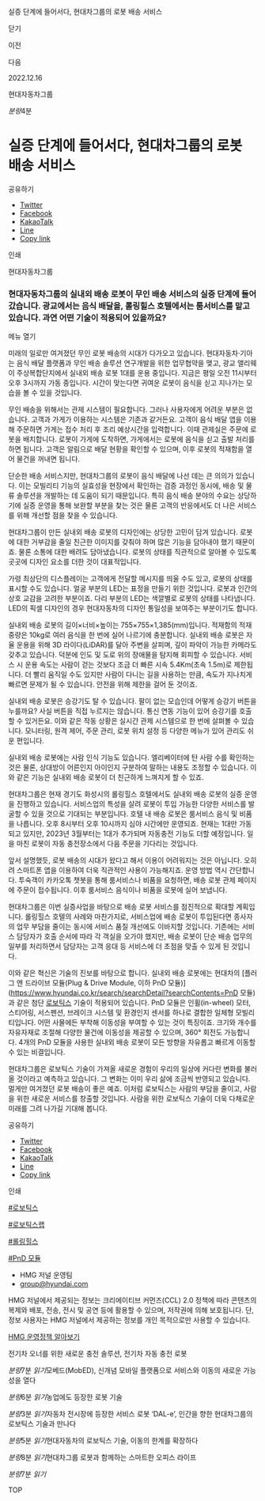 실증 단계에 들어서다, 현대차그룹의 로봇 배송 서비스






닫기

이전

다음

2022.12.16

현대자동차그룹


*분량*4분

# 실증 단계에 들어서다, 현대차그룹의 로봇 배송 서비스

공유하기

* [Twitter](# "새창으로 열림")
* [Facebook](# "새창으로 열림")
* [KakaoTalk](# "새창으로 열림")
* [Line](# "새창으로 열림")
* [Copy link](#)

인쇄

현대자동차그룹



### 현대자동차그룹의 실내외 배송 로봇이 무인 배송 서비스의 실증 단계에 들어갔습니다. 광교에서는 음식 배달을, 롤링힐스 호텔에서는 룸서비스를 맡고 있습니다. 과연 어떤 기술이 적용되어 있을까요?

메뉴 열기



미래의 일로만 여겨졌던 무인 로봇 배송의 시대가 다가오고 있습니다. 현대자동차·기아는 음식 배달 플랫폼과 무인 배송 솔루션 연구개발을 위한 업무협약을 맺고, 광교 앨리웨이 주상복합단지에서 실내외 배송 로봇 1대를 운용 중입니다. 지금은 평일 오전 11시부터 오후 3시까지 가동 중입니다. 시간이 맞는다면 귀여운 로봇이 음식을 싣고 지나가는 모습을 볼 수 있을 것입니다.

무인 배송을 위해서는 관제 시스템이 필요합니다. 그러나 사용자에게 어려운 부분은 없습니다. 고객과 가게가 이용하는 시스템은 기존과 같거든요. 고객이 음식 배달 앱을 이용해 주문하면 가게는 접수 처리 후 조리 예상시간을 입력합니다. 이때 관제실은 주문에 로봇을 배치합니다. 로봇이 가게에 도착하면, 가게에서는 로봇에 음식을 싣고 출발 처리를 하면 됩니다. 고객은 알림으로 배달 현황을 확인할 수 있으며, 이후 로봇의 적재함을 열어 물건을 꺼내면 됩니다.

단순한 배송 서비스지만, 현대차그룹의 로봇이 음식 배달에 나선 데는 큰 의의가 있습니다. 이는 모빌리티 기능의 실효성을 현장에서 확인하는 검증 과정인 동시에, 배송 및 물류 솔루션을 개발하는 데 도움이 되기 때문입니다. 특히 음식 배송 분야의 수요는 상당하기에 실증 운영을 통해 보완할 부분을 찾는 것은 물론 고객의 반응에서도 더 나은 서비스를 위해 개선할 점을 찾을 수 있습니다.

현대차그룹이 만든 실내외 배송 로봇의 디자인에는 상당한 고민이 담겨 있습니다. 로봇에 대한 거부감을 줄일 친근한 이미지를 갖춰야 하며 많은 기능을 담아내야 했기 때문이죠. 물론 소통에 대한 배려도 담아냈습니다. 로봇의 상태를 직관적으로 알아볼 수 있도록 곳곳에 디자인 요소를 더한 것이 대표적입니다.

가령 최상단의 디스플레이는 고객에게 전달할 메시지를 띄울 수도 있고, 로봇의 상태를 표시할 수도 있습니다. 얼굴 부분의 LED는 표정을 만들기 위한 것입니다. 로봇과 인간의 상호 교감을 고려한 부분이죠. 다리 부분의 LED는 색깔별로 로봇의 상태를 나타냅니다. LED의 픽셀 디자인의 경우 현대자동차의 디자인 통일성을 보여주는 부분이기도 합니다.



실내외 배송 로봇의 길이×너비×높이는 755×755×1,385(mm)입니다. 적재함의 적재 중량은 10kg로 여러 음식을 한 번에 실어 나르기에 충분합니다. 실내외 배송 로봇은 자율 운용을 위해 3D 라이다(LiDAR)를 달아 주변을 살피며, 깊이 파악이 가능한 카메라도 갖추고 있습니다. 덕분에 인도 및 도로 위의 장애물을 탐지해 회피할 수 있습니다. 서비스 시 운용 속도는 사람이 걷는 것보다 조금 더 빠른 시속 5.4Km(초속 1.5m)로 제한됩니다. 더 빨리 움직일 수도 있지만 사람이 다니는 길을 사용하는 만큼, 속도가 지나치게 빠르면 문제가 될 수 있습니다. 안전을 위해 제한을 걸어 둔 것이죠.

실내외 배송 로봇은 승강기도 탈 수 있습니다. 팔이 없는 모습인데 어떻게 승강기 버튼을 누를까요? 사실 버튼을 직접 누르지는 않습니다. 통신 연동 기능이 있어 승강기를 호출할 수 있거든요. 이와 같은 작동 상황은 실시간 관제 시스템으로 한 번에 살펴볼 수 있습니다. 모니터링, 원격 제어, 주문 관리, 로봇 위치 설정 등 다양한 메뉴가 있어 관리도 쉬운 편입니다.

실내외 배송 로봇에는 사람 인식 기능도 있습니다. 엘리베이터에 탄 사람 수를 확인하는 것은 물론, 상대방이 어른인지 아이인지 구분하여 말하는 내용도 조정할 수 있습니다. 이와 같은 기능은 실내외 배송 로봇이 더 친근하게 느껴지게 할 수 있죠.

현대차그룹은 현재 경기도 화성시의 롤링힐스 호텔에서도 실내외 배송 로봇의 실증 운영을 진행하고 있습니다. 서비스업의 특성을 살려 로봇이 투입 가능한 다양한 서비스를 발굴할 수 있을 것으로 기대되는 부분입니다. 호텔 내 배송 로봇은 룸서비스 음식 및 비품을 나릅니다. 오후 8시부터 오후 10시까지 심야 시간에만 운영되죠. 현재는 1대만 가동되고 있지만, 2023년 3월부터는 1대가 추가되며 자동충전 기능도 더할 예정입니다. 일을 마친 로봇이 자동 충전장소에서 다음 주문을 기다리는 것입니다.

앞서 설명했듯, 로봇 배송의 시대가 왔다고 해서 이용이 어려워지는 것은 아닙니다. 오히려 스마트폰 앱을 이용하여 더욱 직관적인 사용이 가능해지죠. 운영 방법 역시 간단합니다. 투숙객이 카카오톡 챗봇을 통해 룸서비스나 비품을 요청하면, 배송 로봇 관제 페이지에 주문이 접수됩니다. 이후 룸서비스 음식이나 비품을 로봇에 실어 보냅니다.

현대차그룹은 이번 실증사업을 바탕으로 배송 로봇 서비스를 점진적으로 확대할 계획입니다. 롤링힐스 호텔의 사례와 마찬가지로, 서비스업에 배송 로봇이 투입된다면 종사자의 업무 부담을 줄이는 동시에 서비스 품질 개선에도 이바지할 것입니다. 기존에는 서비스 담당자가 호출 순서에 따라 각 객실을 오가야 했지만, 배송 로봇이 단순 배송 업무의 일부를 처리하면서 담당자는 고객 응대 등 서비스에 더 초점을 맞출 수 있게 된 것입니다.

이와 같은 혁신은 기술의 진보를 바탕으로 합니다. 실내외 배송 로봇에는 현대차의 [플러그 앤 드라이브 모듈(Plug & Drive Module, 이하 PnD 모듈)](https://www.hyundai.co.kr/search/searchDetail?searchContents=PnD 모듈)과 같은 첨단 [로보틱스](https://www.hyundai.co.kr/search/searchDetail?searchContents=로보틱스) 기술이 적용되어 있습니다. PnD 모듈은 인휠(in-wheel) 모터, 스티어링, 서스펜션, 브레이크 시스템 및 환경인지 센서를 하나로 결합한 일체형 모빌리티입니다. 어떤 사물에든 부착해 이동성을 부여할 수 있는 것이 특징이죠. 크기와 개수를 자유자재로 조절해 다양한 물건에 이동성을 제공할 수 있으며, 360° 회전도 가능합니다. 4개의 PnD 모듈을 사용한 실내외 배송 로봇이 모든 방향을 자유롭고 빠르게 이동할 수 있는 비결입니다.

현대차그룹은 로보틱스 기술이 가져올 새로운 경험이 우리의 일상에 커다란 변화를 불러올 것이라고 예측하고 있습니다. 그 변화는 이미 우리 삶에 조금씩 반영되고 있습니다. 멀게만 여겨졌던 로봇 배송이 좋은 예죠. 이처럼 로보틱스는 사람의 부담을 줄이고, 사람을 위한 새로운 서비스를 창출할 것입니다. 사람을 위한 로보틱스 기술이 더욱 다채로운 미래를 그려 나가길 기대해 봅니다.



공유하기

* [Twitter](# "새창으로 열림")
* [Facebook](# "새창으로 열림")
* [KakaoTalk](# "새창으로 열림")
* [Line](# "새창으로 열림")
* [Copy link](#)

인쇄

[#로보틱스](/tag/1021)

[#로보틱스랩](/tag/1478)

[#롤링힐스](/tag/1372)

[#PnD 모듈](/tag/2160)



* HMG 저널 운영팀
* [group@hyundai.com](mailto:group@hyundai.com)

HMG 저널에서 제공되는 정보는 크리에이티브 커먼즈(CCL) 2.0 정책에 따라 콘텐츠의 복제와 배포, 전송, 전시 및 공연 등에 활용할 수 있으며, 저작권에 의해 보호됩니다.
단, 정보 사용자는 HMG 저널에서 제공하는 정보를 개인 목적으로만 사용할 수 있습니다.

[HMG 운영정책 알아보기](/footer/operationRegist)

전기차 오너를 위한 새로운 충전 솔루션, 전기차 자동 충전 로봇

*분량*7분 *읽기*모베드(MobED), 신개념 모바일 플랫폼으로 서비스와 이동의 새로운 가능성을 열다

*분량*6분 *읽기*농업에도 등장한 로봇 기술

*분량*3분 *읽기*자동차 전시장에 등장한 서비스 로봇 ‘DAL-e’, 인간을 향한 현대차그룹의 로보틱스 기술과 만나다

*분량*5분 *읽기*현대자동차의 로보틱스 기술, 이동의 한계를 확장하다

*분량*8분 *읽기*현대차그룹 로봇과 함께하는 스마트한 오피스 라이프

*분량*7분 *읽기*

TOP